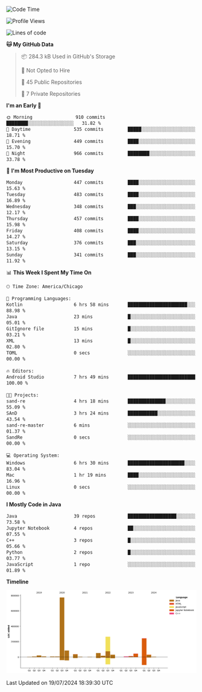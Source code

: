 <!--START_SECTION:waka-->
![Code Time](http://img.shields.io/badge/Code%20Time-488%20hrs%2055%20mins-blue)

![Profile Views](http://img.shields.io/badge/Profile%20Views-53-blue)

![Lines of code](https://img.shields.io/badge/From%20Hello%20World%20I%27ve%20Written-1.6%20million%20lines%20of%20code-blue)

**🐱 My GitHub Data** 

> 📦 284.3 kB Used in GitHub's Storage 
 > 
> 🚫 Not Opted to Hire
 > 
> 📜 45 Public Repositories 
 > 
> 🔑 7 Private Repositories 
 > 
**I'm an Early 🐤** 

```text
🌞 Morning                910 commits         ████████░░░░░░░░░░░░░░░░░   31.82 % 
🌆 Daytime                535 commits         █████░░░░░░░░░░░░░░░░░░░░   18.71 % 
🌃 Evening                449 commits         ████░░░░░░░░░░░░░░░░░░░░░   15.70 % 
🌙 Night                  966 commits         ████████░░░░░░░░░░░░░░░░░   33.78 % 
```
📅 **I'm Most Productive on Tuesday** 

```text
Monday                   447 commits         ████░░░░░░░░░░░░░░░░░░░░░   15.63 % 
Tuesday                  483 commits         ████░░░░░░░░░░░░░░░░░░░░░   16.89 % 
Wednesday                348 commits         ███░░░░░░░░░░░░░░░░░░░░░░   12.17 % 
Thursday                 457 commits         ████░░░░░░░░░░░░░░░░░░░░░   15.98 % 
Friday                   408 commits         ████░░░░░░░░░░░░░░░░░░░░░   14.27 % 
Saturday                 376 commits         ███░░░░░░░░░░░░░░░░░░░░░░   13.15 % 
Sunday                   341 commits         ███░░░░░░░░░░░░░░░░░░░░░░   11.92 % 
```


📊 **This Week I Spent My Time On** 

```text
🕑︎ Time Zone: America/Chicago

💬 Programming Languages: 
Kotlin                   6 hrs 58 mins       ██████████████████████░░░   88.98 % 
Java                     23 mins             █░░░░░░░░░░░░░░░░░░░░░░░░   05.01 % 
GitIgnore file           15 mins             █░░░░░░░░░░░░░░░░░░░░░░░░   03.21 % 
XML                      13 mins             █░░░░░░░░░░░░░░░░░░░░░░░░   02.80 % 
TOML                     0 secs              ░░░░░░░░░░░░░░░░░░░░░░░░░   00.00 % 

🔥 Editors: 
Android Studio           7 hrs 49 mins       █████████████████████████   100.00 % 

🐱‍💻 Projects: 
sand-re                  4 hrs 18 mins       ██████████████░░░░░░░░░░░   55.09 % 
SAnD                     3 hrs 24 mins       ███████████░░░░░░░░░░░░░░   43.54 % 
sand-re-master           6 mins              ░░░░░░░░░░░░░░░░░░░░░░░░░   01.37 % 
SandRe                   0 secs              ░░░░░░░░░░░░░░░░░░░░░░░░░   00.00 % 

💻 Operating System: 
Windows                  6 hrs 30 mins       █████████████████████░░░░   83.04 % 
Mac                      1 hr 19 mins        ████░░░░░░░░░░░░░░░░░░░░░   16.96 % 
Linux                    0 secs              ░░░░░░░░░░░░░░░░░░░░░░░░░   00.00 % 
```

**I Mostly Code in Java** 

```text
Java                     39 repos            ██████████████████░░░░░░░   73.58 % 
Jupyter Notebook         4 repos             ██░░░░░░░░░░░░░░░░░░░░░░░   07.55 % 
C++                      3 repos             █░░░░░░░░░░░░░░░░░░░░░░░░   05.66 % 
Python                   2 repos             █░░░░░░░░░░░░░░░░░░░░░░░░   03.77 % 
JavaScript               1 repo              ░░░░░░░░░░░░░░░░░░░░░░░░░   01.89 % 
```



**Timeline**

![Lines of Code chart](https://raw.githubusercontent.com/phanijsp/phanijsp/main/assets/bar_graph.png)


 Last Updated on 19/07/2024 18:39:30 UTC
<!--END_SECTION:waka-->
